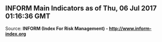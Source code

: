 ## INFORM Main Indicators as of Thu, 06 Jul 2017 01:16:36 GMT

Source: **INFORM (Index For Risk Management) - http://www.inform-index.org**